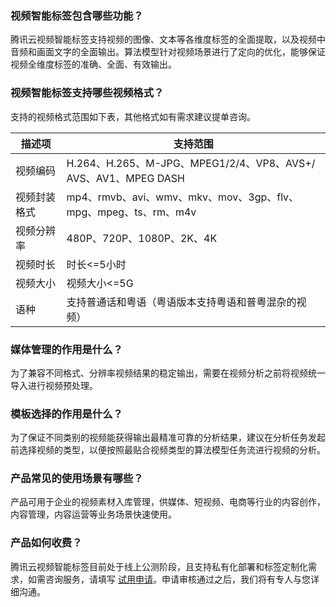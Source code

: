 ﻿### 视频智能标签包含哪些功能？
腾讯云视频智能标签支持视频的图像、文本等各维度标签的全面提取，以及视频中音频和画面文字的全面输出。算法模型针对视频场景进行了定向的优化，能够保证视频全维度标签的准确、全面、有效输出。

### 视频智能标签支持哪些视频格式？
支持的视频格式范围如下表，其他格式如有需求建议提单咨询。

| **描述项**   | **支持范围**                                                 |
| ------------ | ------------------------------------------------------------ |
| 视频编码     | H.264、H.265、M-JPG、MPEG1/2/4、VP8、AVS+/ AVS、AV1、MPEG DASH |
| 视频封装格式 | mp4、rmvb、avi、wmv、mkv、mov、3gp、flv、mpg、mpeg、ts、rm、m4v |
| 视频分辨率   | 480P、720P、1080P、2K、4K                                    |
| 视频时长     | 时长<=5小时                                                  |
| 视频大小     | 视频大小<=5G                                                 |
| 语种         | 支持普通话和粤语（粤语版本支持粤语和普粤混杂的视频）         |

### 媒体管理的作用是什么？
为了兼容不同格式、分辨率视频结果的稳定输出，需要在视频分析之前将视频统一导入进行视频预处理。

### 模板选择的作用是什么？
为了保证不同类别的视频能获得输出最精准可靠的分析结果，建议在分析任务发起前选择视频的类型，以便按照最贴合视频类型的算法模型任务流进行视频的分析。

### 产品常见的使用场景有哪些？
产品可用于企业的视频素材入库管理，供媒体、短视频、电商等行业的内容创作，内容管理，内容运营等业务场景快速使用。

### 产品如何收费？
腾讯云视频智能标签目前处于线上公测阶段，且支持私有化部署和标签定制化需求，如需咨询服务，请填写 [试用申请](https://cloud.tencent.com/apply/p/1gx07b8u4gfj)。申请审核通过之后，我们将有专人与您详细沟通。
